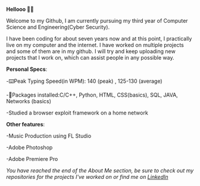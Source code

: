 **Hellooo 👋👋**

Welcome to my Github, I am currently pursuing my third year of Computer Science and Engineering(Cyber Security).

I have been coding for about seven years now and at this point, I practically live on my computer and the internet. I have worked on multiple projects and some of them are in my github. I will try and keep uploading new projects that I work on, which can assist people in any possible way.

**Personal Specs**:

  -⌨️Peak Typing Speed(in WPM): 140 (peak) , 125-130 (average)
  
  -👾Packages installed:C/C++, Python, HTML, CSS(basics),  SQL, JAVA, Networks (basics)
  
  -Studied a browser exploit framework on a home network

**Other features**:

  -Music Production using FL Studio

-Adobe Photoshop

  -Adobe Premiere Pro

_You have reached the end of the About Me section, be sure to check out my repositories for the projects I've worked on or find me on <a href="https://www.linkedin.com/in/shourya-s/">LinkedIn</a>_

